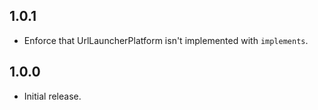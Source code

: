 ## 1.0.1

* Enforce that UrlLauncherPlatform isn't implemented with `implements`.

## 1.0.0

* Initial release.

